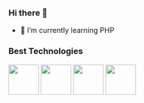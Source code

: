 ### Hi there 👋


- 🌱 I’m currently learning PHP


### Best Technologies

<div>
  <img src="https://cdn.jsdelivr.net/gh/devicons/devicon/icons/java/java-original.svg" width="60" />
  <img src="https://cdn.jsdelivr.net/gh/devicons/devicon/icons/csharp/csharp-original.svg" width="60"/>
  <img src="https://cdn.jsdelivr.net/gh/devicons/devicon/icons/dot-net/dot-net-original-wordmark.svg" width="60"/>
  <img src="https://cdn.jsdelivr.net/gh/devicons/devicon/icons/microsoftsqlserver/microsoftsqlserver-plain-wordmark.svg" width="60" />
 
</div>
